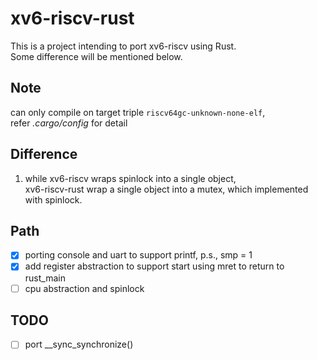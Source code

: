 # xv6-riscv-rust
This is a project intending to port xv6-riscv using Rust.  
Some difference will be mentioned below.

## Note
can only compile on target triple `riscv64gc-unknown-none-elf`,  
refer *.cargo/config* for detail

## Difference
1. while xv6-riscv wraps spinlock into a single object,  
xv6-riscv-rust wrap a single object into a mutex, which implemented with spinlock.

## Path
- [x] porting console and uart to support printf, p.s., smp = 1
- [x] add register abstraction to support start using mret to return to rust_main
- [ ] cpu abstraction and spinlock

## TODO
- [ ] port __sync_synchronize()